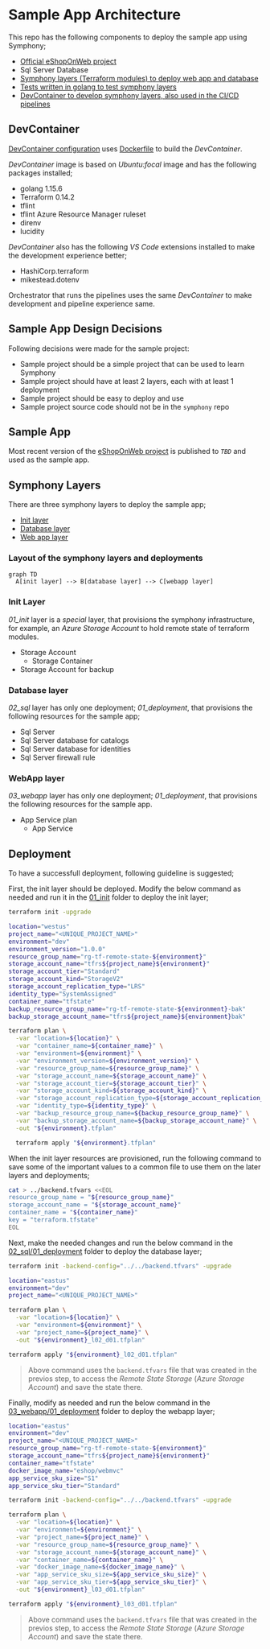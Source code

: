 # Sample App Architecture

This repo has the following components to deploy the sample app using Symphony;

- [Official eShopOnWeb project](./apps/eShopOnWeb/)
- Sql Server Database
- [Symphony layers (Terraform modules) to deploy web app and database](./terraform/)
- [Tests written in golang to test symphony layers](./test)
- [DevContainer to develop symphony layers, also used in the CI/CD pipelines](./devcontainer)

## DevContainer

[DevContainer configuration](./.devcontainer/devcontainer.json) uses [Dockerfile](./.devcontainer/Dockerfile) to build the _DevContainer_.

_DevContainer_ image is based on _Ubuntu:focal_ image and has the following packages installed;

- golang 1.15.6
- Terraform 0.14.2
- tflint
- tflint Azure Resource Manager ruleset
- direnv
- lucidity

_DevContainer_ also has the following _VS Code_ extensions installed to make the development experience better;

- HashiCorp.terraform
- mikestead.dotenv

Orchestrator that runs the pipelines uses the same _DevContainer_ to make development and pipeline experience same.

## Sample App Design Decisions

Following decisions were made for the sample project:

- Sample project should be a simple project that can be used to learn Symphony
- Sample project should have at least 2 layers, each with at least 1 deployment
- Sample project should be easy to deploy and use
- Sample project source code should not be in the `symphony` repo

## Sample App

Most recent version of the [eShopOnWeb project](https://github.com/dotnet-architecture/eShopOnWeb) is published to _`TBD`_ and used as the sample app.

## Symphony Layers

There are three symphony layers to deploy the sample app;

- [Init layer](./terraform/01_init/)
- [Database layer](./terraform/02_sql/)
- [Web app layer](./terraform/03_webapp/)

### Layout of the symphony layers and deployments

```mermaid
graph TD
  A[init layer] --> B[database layer] --> C[webapp layer]
```

### Init Layer

_01_init_ layer is a _special_ layer, that provisions the symphony infrastructure, for example, an _Azure Storage Account_ to hold remote state of terraform modules.

- Storage Account
  - Storage Container
- Storage Account for backup

### Database layer

_02_sql_ layer has only one deployment; _01_deployment_, that provisions the following resources for the sample app;

- Sql Server
- Sql Server database for catalogs
- Sql Server database for identities
- Sql Server firewall rule

### WebApp layer

_03_webapp_ layer has only one deployment; _01_deployment_, that provisions the following resources for the sample app.

- App Service plan
  - App Service

## Deployment

To have a successfull deployment, following guideline is suggested;

First, the init layer should be deployed. Modify the below command as needed and run it in the [01_init](./terraform/01_init/) folder to deploy the init layer;

```bash
terraform init -upgrade

location="westus"
project_name="<UNIQUE_PROJECT_NAME>"
environment="dev"
environment_version="1.0.0"
resource_group_name="rg-tf-remote-state-${environment}"
storage_account_name="tfrs${project_name}${environment}"
storage_account_tier="Standard"
storage_account_kind="StorageV2"
storage_account_replication_type="LRS"
identity_type="SystemAssigned"
container_name="tfstate"
backup_resource_group_name="rg-tf-remote-state-${environment}-bak"
backup_storage_account_name="tfrs${project_name}${environment}bak"

terraform plan \
  -var "location=${location}" \
  -var "container_name=${container_name}" \
  -var "environment=${environment}" \
  -var "environment_version=${environment_version}" \
  -var "resource_group_name=${resource_group_name}" \
  -var "storage_account_name=${storage_account_name}" \
  -var "storage_account_tier=${storage_account_tier}" \
  -var "storage_account_kind=${storage_account_kind}" \
  -var "storage_account_replication_type=${storage_account_replication_type}" \
  -var "identity_type=${identity_type}" \
  -var "backup_resource_group_name=${backup_resource_group_name}" \
  -var "backup_storage_account_name=${backup_storage_account_name}" \
  -out "${environment}.tfplan"

  terraform apply "${environment}.tfplan"
```

When the init layer resources are provisioned, run the following command to save some of the important values to a common file to use them on the later layers and deployments;

```bash
cat > ../backend.tfvars <<EOL
resource_group_name = "${resource_group_name}"
storage_account_name = "${storage_account_name}"
container_name = "${container_name}"
key = "terraform.tfstate"
EOL
```

Next, make the needed changes and run the below command in the [02_sql/01_deployment](./terraform/02_sql/01_deployment) folder to deploy the database layer;

```bash
terraform init -backend-config="../../backend.tfvars" -upgrade

location="eastus"
environment="dev"
project_name="<UNIQUE_PROJECT_NAME>"

terraform plan \
  -var "location=${location}" \
  -var "environment=${environment}" \
  -var "project_name=${project_name}" \
  -out "${environment}_l02_d01.tfplan"

terraform apply "${environment}_l02_d01.tfplan"
```

> Above command uses the `backend.tfvars` file that was created in the previos step, to access the _Remote State Storage_ (_Azure Storage Account_) and save the state there.

Finally, modify as needed and run the below command in the [03_webapp/01_deployment](./terraform/03_webapp/01_deployment) folder to deploy the webapp layer;

```bash
location="eastus"
environment="dev"
project_name="<UNIQUE_PROJECT_NAME>"
resource_group_name="rg-tf-remote-state-${environment}"
storage_account_name="tfrs${project_name}${environment}"
container_name="tfstate"
docker_image_name="eshop/webmvc"
app_service_sku_size="S1"
app_service_sku_tier="Standard"

terraform init -backend-config="../../backend.tfvars" -upgrade

terraform plan \
  -var "location=${location}" \
  -var "environment=${environment}" \
  -var "project_name=${project_name}" \
  -var "resource_group_name=${resource_group_name}" \
  -var "storage_account_name=${storage_account_name}" \
  -var "container_name=${container_name}" \
  -var "docker_image_name=${docker_image_name}" \
  -var "app_service_sku_size=${app_service_sku_size}" \
  -var "app_service_sku_tier=${app_service_sku_tier}" \
  -out "${environment}_l03_d01.tfplan"

terraform apply "${environment}_l03_d01.tfplan"
```

> Above command uses the `backend.tfvars` file that was created in the previos step, to access the _Remote State Storage_ (_Azure Storage Account_) and save the state there.
